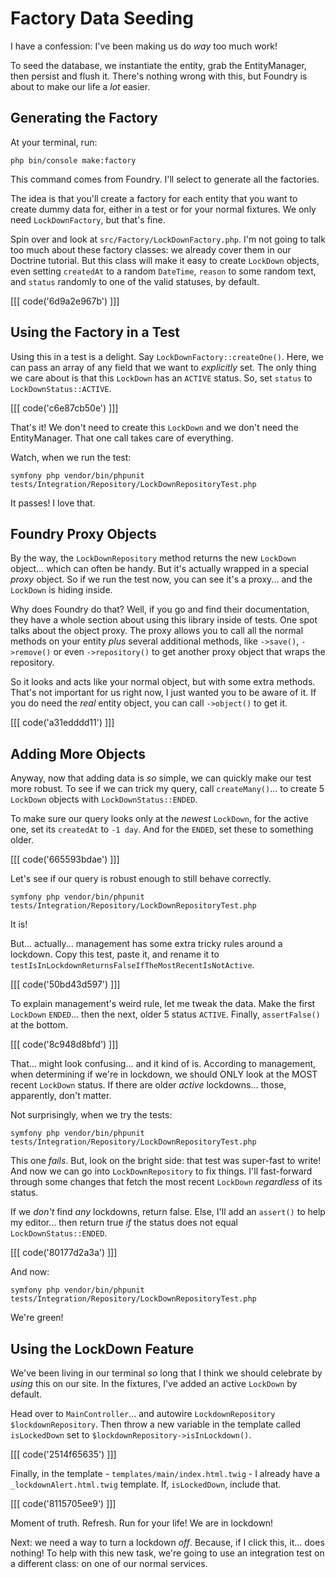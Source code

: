# Factory Data Seeding

I have a confession: I've been making us do *way* too much work!

To seed the database, we instantiate the entity, grab
the EntityManager, then persist and flush it. There's nothing wrong with this, but
Foundry is about to make our life a *lot* easier.

## Generating the Factory

At your terminal, run:

```terminal
php bin/console make:factory
```

This command comes from Foundry. I'll select to generate all the factories.

The idea is that you'll create a factory for each entity that you want to create
dummy data for, either in a test or for your normal fixtures. We only need
`LockDownFactory`, but that's fine.

Spin over and look at `src/Factory/LockDownFactory.php`. I'm not going to talk
too much about these factory classes: we already cover them in our Doctrine tutorial.
But this class will make it easy to create `LockDown` objects, even setting
`createdAt` to a random `DateTime`, `reason` to some random text, and `status`
randomly to one of the valid statuses, by default.

[[[ code('6d9a2e967b') ]]]

## Using the Factory in a Test

Using this in a test is a delight. Say `LockDownFactory::createOne()`.
Here, we can pass an array of any field that we want to *explicitly* set. The only
thing we care about is that this `LockDown` has an `ACTIVE` status. So, set
`status` to `LockDownStatus::ACTIVE`.

[[[ code('c6e87cb50e') ]]]

That's it! We don't need to create this `LockDown` and we don't need the
EntityManager. That one call takes care of everything.

Watch, when we run the test:

```terminal-silent
symfony php vendor/bin/phpunit tests/Integration/Repository/LockDownRepositoryTest.php
```

It passes! I love that.

## Foundry Proxy Objects

By the way, the `LockDownRepository` method returns the new `LockDown` object...
which can often be handy. But it's actually wrapped in a special *proxy* object.
So if we run the test now, you can see it's a proxy... and the `LockDown` is
hiding inside.

Why does Foundry do that? Well, if you go and find their documentation, they have
a whole section about using this library inside of tests. One spot talks about
the object proxy. The proxy allows you to call all the normal methods on your
entity *plus* several additional methods, like `->save()`, `->remove()` or
even `->repository()` to get another proxy object that wraps the repository.

So it looks and acts like your normal object, but with some extra methods. That's
not important for us right now, I just wanted you to be aware of it. If you do need
the *real* entity object, you can call `->object()` to get it.

[[[ code('a31edddd11') ]]]

## Adding More Objects

Anyway, now that adding data is *so* simple, we can quickly make our test more robust.
To see if we can trick my query, call `createMany()`... to create 5 `LockDown`
objects with `LockDownStatus::ENDED`.

To make sure our query looks only at the *newest* `LockDown`, for the active one,
set its `createdAt` to `-1 day`. And for the `ENDED`, set these to something older.

[[[ code('665593bdae') ]]]

Let's see if our query is robust enough to still behave correctly.

```terminal-silent
symfony php vendor/bin/phpunit tests/Integration/Repository/LockDownRepositoryTest.php
```

It is!

But... actually... management has some extra tricky rules around a lockdown.
Copy this test, paste it, and rename it to
`testIsInLockdownReturnsFalseIfTheMostRecentIsNotActive`.

[[[ code('50bd43d597') ]]]

To explain management's weird rule, let me tweak the data. Make the first `LockDown`
`ENDED`... then the next, older 5 status `ACTIVE`. Finally, `assertFalse()` at
the bottom.

[[[ code('8c948d8bfd') ]]]

That... might look confusing... and it kind of is. According to management, when
determining if we're in lockdown, we should ONLY look at the MOST recent `LockDown`
status. If there are older *active* lockdowns... those, apparently, don't matter.

Not surprisingly, when we try the tests:

```terminal-silent
symfony php vendor/bin/phpunit tests/Integration/Repository/LockDownRepositoryTest.php
```

This one *fails*. But, look on the bright side: that test was super-fast to write!
And now we can go into `LockDownRepository` to fix things. I'll fast-forward through
some changes that fetch the most recent `LockDown` *regardless* of its status.

If we *don't* find *any* lockdowns, return false. Else, I'll add an `assert()`
to help my editor... then return true *if* the status does not equal
`LockDownStatus::ENDED`.

[[[ code('80177d2a3a') ]]]

And now:

```terminal-silent
symfony php vendor/bin/phpunit tests/Integration/Repository/LockDownRepositoryTest.php
```

We're green!

## Using the LockDown Feature

We've been living in our terminal *so* long that I think we should celebrate by
*using* this on our site. In the fixtures, I've added an active `LockDown` by
default.

Head over to `MainController`... and autowire `LockdownRepository $lockdownRepository`.
Then throw a new variable in the template called `isLockedDown` set to
`$lockdownRepository->isInLockdown()`.

[[[ code('2514f65635') ]]]

Finally, in the template - `templates/main/index.html.twig` - I already have a
`_lockdownAlert.html.twig` template. If, `isLockedDown`, include that.

[[[ code('8115705ee9') ]]]

Moment of truth. Refresh. Run for your life! We are in lockdown!

Next: we need a way to turn a lockdown *off*. Because, if I click this, it... does
nothing! To help with this new task, we're going to use an integration test on a
different class: on one of our normal services.
